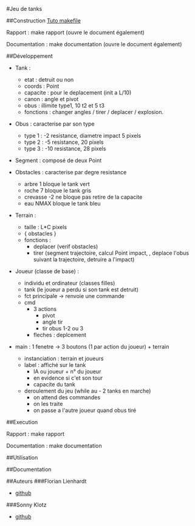 #Jeu de tanks

##Construction
[Tuto makefile](http://gl.developpez.com/tutoriel/outil/makefile/)

Rapport : make rapport (ouvre le document également)

Documentation : make documentation (ouvre le document également)

##Développement

* Tank : 
	* etat : detruit ou non
	* coords : Point
	* capacite : pour le deplacement (init a L/10)
	* canon : angle et pivot
	* obus : illimite type1, 10 t2 et 5 t3
	* fonctions :
	changer angles / tirer / deplacer / explosion.
	
* Obus : caracterise par son type
	* type 1 : -2 resistance,  diametre impact 5 pixels
	* type 2 : -5 resistance, 20 pixels
	* type 3 : -10 resistance, 28 pixels

* Segment : composé de deux Point

* Obstacles : caracterise par degre resistance
	* arbre 1 bloque le tank vert
	* roche 7 bloque le tank gris
	* crevasse -2 ne bloque pas retire de la capacite
	* eau NMAX bloque le tank bleu

* Terrain :
	* taille : L*C  pixels
	* { obstacles }
	* fonctions :
		* deplacer (verif obstacles)
		* tirer (segment trajectoire, calcul Point impact,
		 , deplace l'obus suivant la trajectoire, detruire a l'impact)

* Joueur (classe de base) :
	* individu et ordinateur (classes filles)
	* tank (le joueur a perdu si son tank est detruit)
	* fct principale  -> renvoie une commande
	* cmd	
		* 3 actions
			* pivot
			* angle tir
			* tir obus 1-2 ou 3
		* fleches : deplcement

* main : 1 fenetre -> 3 boutons (1 par action du joueur) + terrain
	* instanciation : terrain et joueurs
	* label	: affiché sur le tank
		* IA ou joueur + n° du joueur
		* en evidence si c'et son tour
		* capacite du tank
	* deroulement du jeu (while au - 2 tanks en marche)
		* on attend des commandes
		* on les traite
		* on passe a l'autre joueur quand obus tiré

##Execution

Rapport : make rapport

Documentation : make documentation

##Utilisation

##Documentation

##Auteurs
###Florian Lienhardt
* [github](https://github.com/FloLienhardt)

###Sonny Klotz
* [github](https://github.com/Sonny-Klotz)
